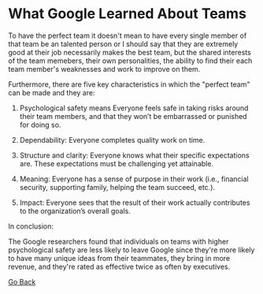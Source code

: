 # What Google Learned About Teams



To have the perfect team it doesn't mean to have every single member of that team be an talented person or I should say that they are extremely good at their job necessarily makes the best team, but the shared interests of the team memebers, their own personalities, the ability to find their each team member's weaknesses and work to improve on them.


Furthermore, there are five key characteristics in which the "perfect team" can be made and they are:

1. Psychological safety means Everyone feels safe in taking risks around their team members, and that they won’t be embarrassed or punished for doing so.

2. Dependability: Everyone completes quality work on time.

3. Structure and clarity: Everyone knows what their specific expectations are. These expectations must be challenging yet attainable.

4. Meaning: Everyone has a sense of purpose in their work (i.e., financial security, supporting family, helping the team succeed, etc.).

5. Impact: Everyone sees that the result of their work actually contributes to the organization’s overall goals.



In conclusion:

The Google researchers found that individuals on teams with higher psychological safety are less likely to leave Google since they're more likely to have many unique ideas from their teammates, they bring in more revenue, and they're rated as effective twice as often by executives.






[Go Back](https://musaabshalaldeh.github.io/reading-notes/)